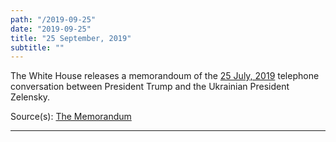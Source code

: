 ```yaml
---
path: "/2019-09-25"
date: "2019-09-25"
title: "25 September, 2019"
subtitle: ""
---
```


The White House releases a memorandoum of the <a href="#2019-07-25">25 July, 2019</a> telephone conversation between President Trump and the Ukrainian President Zelensky.

<span class="sources">
Source(s): <a href="https://www.whitehouse.gov/wp-content/uploads/2019/09/Unclassified09.2019.pdf" target="_blank" rel="noopener noreferrer">The Memorandum</a>
</span>

---

<tweet id="1176874772736749569"></tweet>
